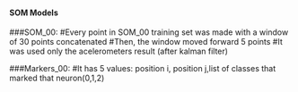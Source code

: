 #### SOM Models
###SOM_00:
#Every point in SOM_00 training set was made with a window of 30 points concatenated
#Then, the window moved forward 5 points
#It was used only the acelerometers result (after kalman filter)

###Markers_00:
#It has 5 values: position i, position j,list of classes that marked that neuron(0,1,2)
